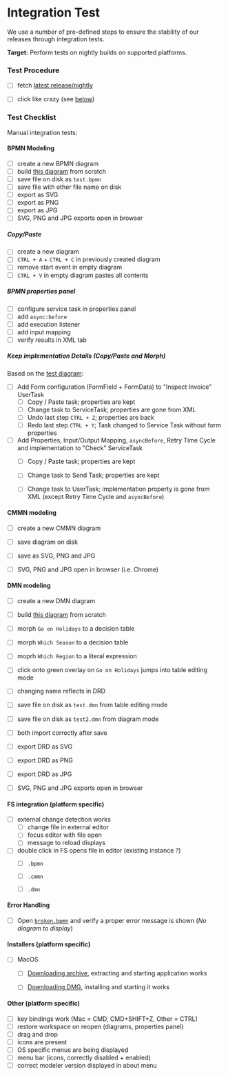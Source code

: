 # Integration Test

We use a number of pre-defined steps to ensure the stability of our releases through integration tests.

__Target:__ Perform tests on nightly builds on supported platforms.


### Test Procedure

* [ ] fetch [latest release/nightly](https://camunda.org/release/camunda-modeler/)
* [ ] click like crazy (see [below](#test-checklist))


### Test Checklist

Manual integration tests:

#### BPMN Modeling

* [ ] create a new BPMN diagram
* [ ] build [this diagram](./test.bpmn.png) from scratch
* [ ] save file on disk as `test.bpmn`
* [ ] save file with other file name on disk
* [ ] export as SVG
* [ ] export as PNG
* [ ] export as JPG
* [ ] SVG, PNG and JPG exports open in browser

##### Copy/Paste

* [ ] create a new diagram
* [ ] `CTRL + A` + `CTRL + C` in previously created diagram
* [ ] remove start event in empty diagram
* [ ] `CTRL + V` in empty diagram pastes all contents

##### BPMN properties panel

* [ ] configure service task in properties panel
* [ ] add `async:before`
* [ ] add execution listener
* [ ] add input mapping
* [ ] verify results in XML tab

##### Keep implementation Details (Copy/Paste and Morph)

Based on the [test diagram](./test.bpmn.png):

* [ ] Add Form configuration (FormField + FormData) to "Inspect Invoice" UserTask
    * [ ] Copy / Paste task; properties are kept
    * [ ] Change task to ServiceTask; properties are gone from XML
    * [ ] Undo last step `CTRL + Z`; properties are back
    * [ ] Redo last step `CTRL + Y`; Task changed to Service Task without form properties
* [ ] Add Properties, Input/Output Mapping, `asyncBefore`, Retry Time Cycle and implementation to "Check" ServiceTask
    * [ ] Copy / Paste task; properties are kept
    * [ ] Change task to Send Task; properties are kept
    * [ ] Change task to UserTask; implementation property is gone from XML (except Retry Time Cycle and `asyncBefore`)


####  CMMN modeling

* [ ] create a new CMMN diagram
* [ ] save diagram on disk
* [ ] save as SVG, PNG and JPG
* [ ] SVG, PNG and JPG open in browser (i.e. Chrome)


#### DMN modeling

* [ ] create a new DMN diagram
* [ ] build [this diagram](./test.dmn.png) from scratch
* [ ] morph `Go on Holidays` to a decision table
* [ ] morph `Which Season` to a decision table
* [ ] moprh `Which Region` to a literal expression
* [ ] click onto green overlay on `Go on Holidays` jumps into table editing mode
* [ ] changing name reflects in DRD
* [ ] save file on disk as `test.dmn` from table editing mode
* [ ] save file on disk as `test2.dmn` from diagram mode
* [ ] both import correctly after save
* [ ] export DRD as SVG
* [ ] export DRD as PNG
* [ ] export DRD as JPG
* [ ] SVG, PNG and JPG exports open in browser


#### FS integration (platform specific)

* [ ] external change detection works
    * [ ] change file in external editor
    * [ ] focus editor with file open
    * [ ] message to reload displays
* [ ] double click in FS opens file in editor (existing instance _?_)
    * [ ] `.bpmn`
    * [ ] `.cmmn`
    * [ ] `.dmn`


#### Error Handling

* [ ] Open [`broken.bpmn`](./broken.bpmn) and verify a proper error message is shown (_No diagram to display_)


#### Installers (platform specific)

* [ ] MacOS
    * [ ] [Downloading archive](https://github.com/camunda/camunda-modeler/releases), extracting and starting application works
    * [ ] [Downloading DMG](https://github.com/camunda/camunda-modeler/releases), installing and starting it works


#### Other (platform specific)

* [ ] key bindings work (Mac = CMD, CMD+SHIFT+Z, Other = CTRL)
* [ ] restore workspace on reopen (diagrams, properties panel)
* [ ] drag and drop
* [ ] icons are present
* [ ] OS specific menus are being displayed
* [ ] menu bar (icons, correctly disabled + enabled)
* [ ] correct modeler version displayed in about menu
